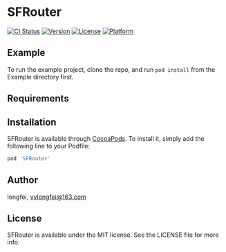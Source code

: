 # SFRouter

[![CI Status](https://img.shields.io/travis/longfei/SFRouter.svg?style=flat)](https://travis-ci.org/longfei/SFRouter)
[![Version](https://img.shields.io/cocoapods/v/SFRouter.svg?style=flat)](https://cocoapods.org/pods/SFRouter)
[![License](https://img.shields.io/cocoapods/l/SFRouter.svg?style=flat)](https://cocoapods.org/pods/SFRouter)
[![Platform](https://img.shields.io/cocoapods/p/SFRouter.svg?style=flat)](https://cocoapods.org/pods/SFRouter)

## Example

To run the example project, clone the repo, and run `pod install` from the Example directory first.

## Requirements

## Installation

SFRouter is available through [CocoaPods](https://cocoapods.org). To install
it, simply add the following line to your Podfile:

```ruby
pod 'SFRouter'
```

## Author

longfei, vvlongfei@163.com

## License

SFRouter is available under the MIT license. See the LICENSE file for more info.

